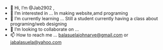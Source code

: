 - 👋 Hi, I’m @Jab2902 ,
- 👀 I’m interested in ... In making website,amd programing
- 🌱 I’m currently learning ... Still a student currently having a class about programing/web designing
- 💞️ I’m looking to collaborate on ...
- 📫 How to reach me ... balasuelajohnarve@gmail.com or
jabalasuela@yahoo.com

<!---
Jab2902/Jab2902 is a ✨ special ✨ repository because its `README.md` (this file) appears on your GitHub profile.
You can click the Preview link to take a look at your changes.
--->
